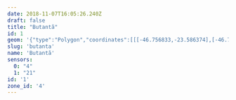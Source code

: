 ```yaml
---
date: 2018-11-07T16:05:26.240Z
draft: false
title: "Butantã"
id: 1
geom: '{"type":"Polygon","coordinates":[[[-46.756833,-23.586374],[-46.756856,-23.586638],[-46.750942,-23.586684],[-46.749681,-23.58664],[-46.748449,-23.5864],[-46.747702,-23.586125],[-46.745848,-23.585279],[-46.745091,-23.585117],[-46.744358,-23.585086],[-46.739767,-23.585282],[-46.738857,-23.58516],[-46.737995,-23.584893],[-46.735697,-23.58985],[-46.733082,-23.588754],[-46.732741,-23.588456],[-46.732501,-23.588143],[-46.73231,-23.587739],[-46.732123,-23.587074],[-46.731858,-23.586695],[-46.731463,-23.586295],[-46.730878,-23.58594],[-46.729687,-23.585504],[-46.72894,-23.585116],[-46.725535,-23.58238],[-46.724219,-23.583928],[-46.724203,-23.584114],[-46.724458,-23.585131],[-46.724518,-23.585895],[-46.724568,-23.585916],[-46.724445,-23.58677],[-46.7205,-23.58526],[-46.719371,-23.584985],[-46.718421,-23.584877],[-46.717894,-23.584718],[-46.717416,-23.584467],[-46.716969,-23.58414],[-46.71513,-23.583439],[-46.713008,-23.582503],[-46.712398,-23.582114],[-46.711712,-23.581443],[-46.710734,-23.579881],[-46.710289,-23.579743],[-46.710127,-23.579558],[-46.710076,-23.57926],[-46.709035,-23.578647],[-46.708295,-23.578061],[-46.708065,-23.577736],[-46.706998,-23.575395],[-46.706256,-23.573946],[-46.705987,-23.573631],[-46.705696,-23.573447],[-46.703896,-23.572611],[-46.703016,-23.57247],[-46.701839,-23.572434],[-46.700897,-23.572329],[-46.701378,-23.571722],[-46.702251,-23.570331],[-46.70297,-23.568836],[-46.704915,-23.563281],[-46.70561,-23.562166],[-46.706382,-23.561267],[-46.707257,-23.560583],[-46.708299,-23.559992],[-46.717218,-23.555757],[-46.730118,-23.549344],[-46.731581,-23.548278],[-46.732308,-23.549249],[-46.732595,-23.549833],[-46.732672,-23.550452],[-46.732588,-23.551257],[-46.732606,-23.55198],[-46.732965,-23.552767],[-46.733448,-23.553429],[-46.739494,-23.556831],[-46.740035,-23.556963],[-46.741341,-23.556947],[-46.741768,-23.557014],[-46.742407,-23.557404],[-46.743236,-23.558168],[-46.743631,-23.558378],[-46.744128,-23.558508],[-46.743835,-23.560253],[-46.743353,-23.560217],[-46.743317,-23.560407],[-46.743686,-23.560751],[-46.743625,-23.561257],[-46.742272,-23.562916],[-46.742467,-23.562886],[-46.742348,-23.56304],[-46.742159,-23.563135],[-46.741895,-23.563424],[-46.742015,-23.5635],[-46.741792,-23.563748],[-46.742529,-23.564278],[-46.741507,-23.565575],[-46.742566,-23.56636],[-46.742073,-23.566965],[-46.741991,-23.566916],[-46.741115,-23.567997],[-46.741368,-23.568403],[-46.741729,-23.568805],[-46.738979,-23.572201],[-46.738547,-23.572498],[-46.73582,-23.573862],[-46.735965,-23.574115],[-46.736969,-23.573752],[-46.737366,-23.573679],[-46.738835,-23.574088],[-46.738996,-23.574196],[-46.73977,-23.57512],[-46.74274,-23.576695],[-46.742943,-23.576958],[-46.743181,-23.577655],[-46.743349,-23.577823],[-46.743625,-23.577911],[-46.74456,-23.578016],[-46.744922,-23.578165],[-46.745048,-23.57838],[-46.745124,-23.57897],[-46.7455,-23.579175],[-46.745675,-23.5792],[-46.745911,-23.579124],[-46.74678,-23.57857],[-46.747939,-23.578139],[-46.74847,-23.578101],[-46.748867,-23.578211],[-46.749111,-23.57843],[-46.749606,-23.579067],[-46.749631,-23.579414],[-46.749413,-23.579796],[-46.749385,-23.580093],[-46.74948,-23.58029],[-46.749957,-23.580691],[-46.75004,-23.580846],[-46.750012,-23.581032],[-46.749512,-23.581822],[-46.749452,-23.582022],[-46.749458,-23.582225],[-46.749649,-23.582696],[-46.749628,-23.583311],[-46.749774,-23.583538],[-46.750114,-23.583699],[-46.750843,-23.583481],[-46.751128,-23.583521],[-46.751339,-23.583635],[-46.751639,-23.583953],[-46.751835,-23.584752],[-46.752006,-23.584913],[-46.752166,-23.58497],[-46.752459,-23.58494],[-46.753322,-23.584476],[-46.753525,-23.58442],[-46.754347,-23.584519],[-46.754336,-23.584682],[-46.754434,-23.584535],[-46.754703,-23.584598],[-46.754926,-23.584775],[-46.75532,-23.585592],[-46.755605,-23.585739],[-46.756466,-23.585914],[-46.756885,-23.586284],[-46.756833,-23.586374]]]}'
slug: 'butanta'
name: 'Butantã'
sensors:
  0: "4"
  1: "21"
id: '1'
zone_id: '4'
---
```

		